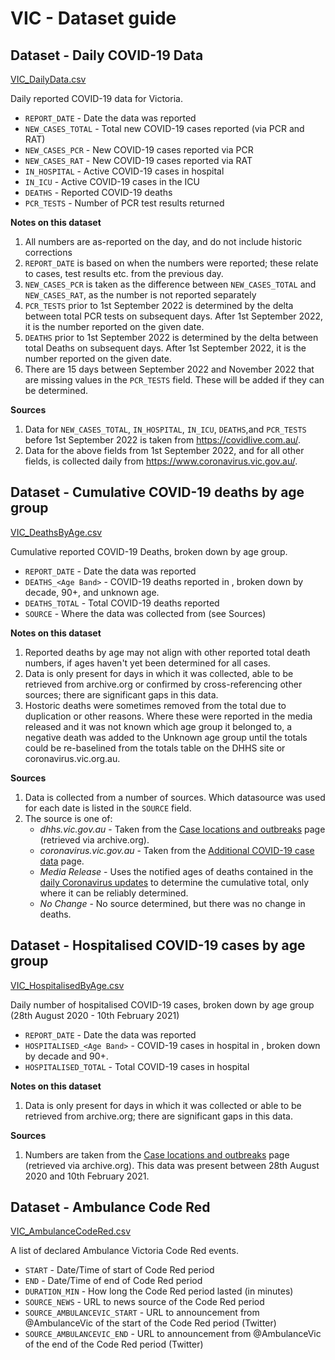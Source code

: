 # VIC - Dataset guide
 
## Dataset - Daily COVID-19 Data
[VIC_DailyData.csv](https://github.com/dbRaevn/covid19/blob/main/pandemic/VIC/VIC_DailyData.csv)

Daily reported COVID-19 data for Victoria.

 * `REPORT_DATE` - Date the data was reported
 * `NEW_CASES_TOTAL` - Total new COVID-19 cases reported (via PCR and RAT)
 * `NEW_CASES_PCR` - New COVID-19 cases reported via PCR
 * `NEW_CASES_RAT` - New COVID-19 cases reported via RAT
 * `IN_HOSPITAL` - Active COVID-19 cases in hospital
 * `IN_ICU` - Active COVID-19 cases in the ICU
 * `DEATHS` - Reported COVID-19 deaths
 * `PCR_TESTS` - Number of PCR test results returned

**Notes on this dataset**

 1. All numbers are as-reported on the day, and do not include historic corrections
 2. `REPORT_DATE` is based on when the numbers were reported; these relate to cases, test results etc. from the previous day.
 3. `NEW_CASES_PCR` is taken as the difference between `NEW_CASES_TOTAL` and `NEW_CASES_RAT`, as the number is not reported separately
 4. `PCR_TESTS` prior to 1st September 2022 is determined by the delta between total PCR tests on subsequent days. After 1st September 2022, it is the number reported on the given date.
 5. `DEATHS` prior to 1st September 2022 is determined by the delta between total Deaths on subsequent days. After 1st September 2022, it is the number reported on the given date.
 6. There are 15 days between September 2022 and November 2022 that are missing values in the `PCR_TESTS` field. These will be added if they can be determined.
 
**Sources**

 1. Data for `NEW_CASES_TOTAL`, `IN_HOSPITAL`, `IN_ICU`, `DEATHS`,and `PCR_TESTS` before 1st September 2022 is taken from https://covidlive.com.au/. 
 2. Data for the above fields from 1st September 2022, and for all other fields, is collected daily from https://www.coronavirus.vic.gov.au/.
 
## Dataset - Cumulative COVID-19 deaths by age group
[VIC_DeathsByAge.csv](https://github.com/dbRaevn/covid19/blob/main/pandemic/VIC/VIC_DeathsByAge.csv)

Cumulative reported COVID-19 Deaths, broken down by age group.

 * `REPORT_DATE` - Date the data was reported
 * `DEATHS_<Age Band>` - COVID-19 deaths reported in <Age Band>, broken down by decade, 90+, and unknown age.
 * `DEATHS_TOTAL` - Total COVID-19 deaths reported
 * `SOURCE` - Where the data was collected from (see Sources)

**Notes on this dataset**

 1. Reported deaths by age may not align with other reported total death numbers, if ages haven't yet been determined for all cases.
 2. Data is only present for days in which it was collected, able to be retrieved from archive.org or confirmed by cross-referencing other sources; there are significant gaps in this data.
 3. Hostoric deaths were sometimes removed from the total due to duplication or other reasons. Where these were reported in the media released and it was not known which age group it belonged to, a negative death was added to the Unknown age group until the totals could be re-baselined from the totals table on the DHHS site or coronavirus.vic.org.au.
 
**Sources**

 1. Data is collected from a number of sources. Which datasource was used for each date is listed in the `SOURCE` field.
 2. The source is one of:
    * *dhhs.vic.gov.au* - Taken from the [Case locations and outbreaks](https://www.dhhs.vic.gov.au/case-locations-and-outbreaks) page (retrieved via archive.org).
    * *coronavirus.vic.gov.au* - Taken from the [Additional COVID-19 case data](https://www.coronavirus.vic.gov.au/additional-covid-19-case-data) page.
    * *Media Release* - Uses the notified ages of deaths contained in the [daily Coronavirus updates](https://www.health.vic.gov.au/media-centre/media-releases) to determine the cumulative total, only where it can be reliably determined.
    * *No Change* - No source determined, but there was no change in deaths.
 
## Dataset - Hospitalised COVID-19 cases by age group
[VIC_HospitalisedByAge.csv](https://github.com/dbRaevn/covid19/blob/main/pandemic/VIC/VIC_HospitalisedByAge.csv)

Daily number of hospitalised COVID-19 cases, broken down by age group (28th August 2020 - 10th February 2021)

 * `REPORT_DATE` - Date the data was reported
 * `HOSPITALISED_<Age Band>` - COVID-19 cases in hospital in <Age Band>, broken down by decade and 90+.
 * `HOSPITALISED_TOTAL` - Total COVID-19 cases in hospital

**Notes on this dataset**

 1. Data is only present for days in which it was collected or able to be retrieved from archive.org; there are significant gaps in this data.
 
**Sources**

 1. Numbers are taken from the [Case locations and outbreaks](https://www.dhhs.vic.gov.au/case-locations-and-outbreaks) page (retrieved via archive.org). This data was present between 28th August 2020 and 10th February 2021.
	
## Dataset - Ambulance Code Red
[VIC_AmbulanceCodeRed.csv](https://github.com/dbRaevn/covid19/blob/main/pandemic/VIC/VIC_AmbulanceCodeRed.csv)

A list of declared Ambulance Victoria Code Red events.

 * `START` - Date/Time of start of Code Red period
 * `END` - Date/Time of end of Code Red period
 * `DURATION_MIN` - How long the Code Red period lasted (in minutes)
 * `SOURCE_NEWS` - URL to news source of the Code Red period
 * `SOURCE_AMBULANCEVIC_START` - URL to announcement from @AmbulanceVic of the start of the Code Red period (Twitter)
 * `SOURCE_AMBULANCEVIC_END` - URL to announcement from @AmbulanceVic of the end of the Code Red period (Twitter)